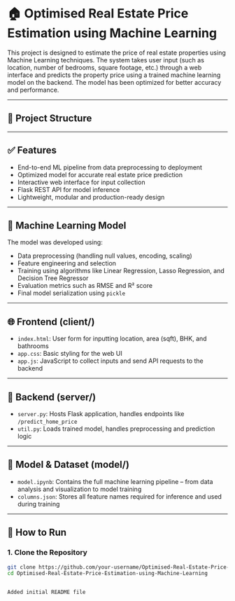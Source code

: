 # 🏠 Optimised Real Estate Price Estimation using Machine Learning

This project is designed to estimate the price of real estate properties using Machine Learning techniques. The system takes user input (such as location, number of bedrooms, square footage, etc.) through a web interface and predicts the property price using a trained machine learning model on the backend. The model has been optimized for better accuracy and performance.

---

## 📂 Project Structure


---

## ✅ Features

- End-to-end ML pipeline from data preprocessing to deployment
- Optimized model for accurate real estate price prediction
- Interactive web interface for input collection
- Flask REST API for model inference
- Lightweight, modular and production-ready design

---

## 🧠 Machine Learning Model

The model was developed using:

- Data preprocessing (handling null values, encoding, scaling)
- Feature engineering and selection
- Training using algorithms like Linear Regression, Lasso Regression, and Decision Tree Regressor
- Evaluation metrics such as RMSE and R² score
- Final model serialization using `pickle`

---

## 🌐 Frontend (client/)

- `index.html`: User form for inputting location, area (sqft), BHK, and bathrooms
- `app.css`: Basic styling for the web UI
- `app.js`: JavaScript to collect inputs and send API requests to the backend

---

## 🔧 Backend (server/)

- `server.py`: Hosts Flask application, handles endpoints like `/predict_home_price`
- `util.py`: Loads trained model, handles preprocessing and prediction logic

---

## 🧪 Model & Dataset (model/)

- `model.ipynb`: Contains the full machine learning pipeline – from data analysis and visualization to model training
- `columns.json`: Stores all feature names required for inference and used during training

---

## 🚀 How to Run

### 1. Clone the Repository
```bash
git clone https://github.com/your-username/Optimised-Real-Estate-Price-Estimation-using-Machine-Learning.git
cd Optimised-Real-Estate-Price-Estimation-using-Machine-Learning


Added initial README file
